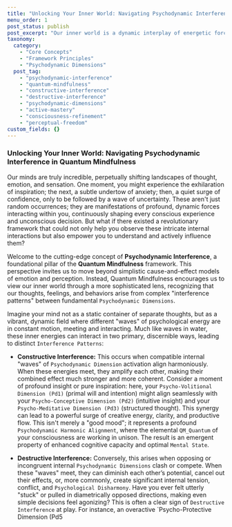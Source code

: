 ```yaml
---
title: "Unlocking Your Inner World: Navigating Psychodynamic Interference in Quantum Mindfulness"
menu_order: 1
post_status: publish
post_excerpt: "Our inner world is a dynamic interplay of energetic forces. Quantum Mindfulness introduces the concept of Psychodynamic Interference, revealing how these forces can either align for constructive amplification or conflict, leading to destructive tension. By understanding the underlying psychodynamic dimensions, we move beyond passive observation to active engagement, transforming our experience and cultivating perceptual freedom."
taxonomy:
  category:
    - "Core Concepts"
    - "Framework Principles"
    - "Psychodynamic Dimensions"
  post_tag:
    - "psychodynamic-interference"
    - "quantum-mindfulness"
    - "constructive-interference"
    - "destructive-interference"
    - "psychodynamic-dimensions"
    - "active-mastery"
    - "consciousness-refinement"
    - "perceptual-freedom"
custom_fields: {}
---
```


### Unlocking Your Inner World: Navigating Psychodynamic Interference in Quantum Mindfulness

Our minds are truly incredible, perpetually shifting landscapes of thought, emotion, and sensation. One moment, you might experience the exhilaration of inspiration; the next, a subtle undertow of anxiety; then, a quiet surge of confidence, only to be followed by a wave of uncertainty. These aren't just random occurrences; they are manifestations of profound, dynamic forces interacting within you, continuously shaping every conscious experience and unconscious decision. But what if there existed a revolutionary framework that could not only help you observe these intricate internal interactions but also empower you to understand and actively influence them?

Welcome to the cutting-edge concept of **Psychodynamic Interference**, a foundational pillar of the **Quantum Mindfulness** framework. This perspective invites us to move beyond simplistic cause-and-effect models of emotion and perception. Instead, Quantum Mindfulness encourages us to view our inner world through a more sophisticated lens, recognizing that our thoughts, feelings, and behaviors arise from complex "interference patterns" between fundamental `Psychodynamic Dimensions`.

Imagine your mind not as a static container of separate thoughts, but as a vibrant, dynamic field where different "waves" of psychological energy are in constant motion, meeting and interacting. Much like waves in water, these inner energies can interact in two primary, discernible ways, leading to distinct `Interference Patterns`:

*   **Constructive Interference:** This occurs when compatible internal "waves" of `Psychodynamic Dimension` activation align harmoniously. When these energies meet, they amplify each other, making their combined effect much stronger and more coherent. Consider a moment of profound insight or pure inspiration: here, your `Psycho-Volitional Dimension (Pd1)` (primal will and intention) might align seamlessly with your `Psycho-Conceptive Dimension (Pd2)` (intuitive insight) and your `Psycho-Meditative Dimension (Pd3)` (structured thought). This synergy can lead to a powerful surge of creative energy, clarity, and productive flow. This isn't merely a "good mood"; it represents a profound `Psychodynamic Harmonic Alignment`, where the elemental `QM_Quantum` of your consciousness are working in unison. The result is an emergent property of enhanced cognitive capacity and optimal `Mental State`.

*   **Destructive Interference:** Conversely, this arises when opposing or incongruent internal `Psychodynamic Dimensions` clash or compete. When these "waves" meet, they can diminish each other’s potential, cancel out their effects, or, more commonly, create significant internal tension, conflict, and `Psychological Disharmony`. Have you ever felt utterly "stuck" or pulled in diametrically opposed directions, making even simple decisions feel agonizing? This is often a clear sign of `Destructive Interference` at play. For instance, an overactive `Psycho-Protective Dimension (Pd5